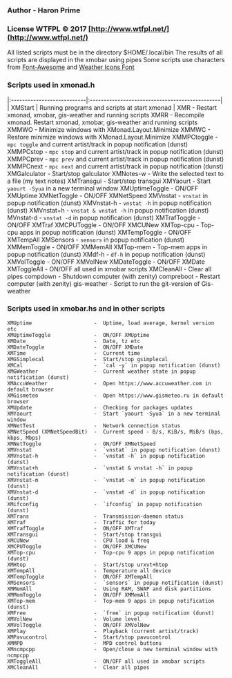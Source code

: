 ### Author - Haron Prime
### License WTFPL © 2017 [http://www.wtfpl.net/](http://www.wtfpl.net/)

All listed scripts must be in the directory $HOME/.local/bin
The results of all scripts are displayed in the xmobar using pipes
Some scripts use characters from [Font-Awesome](https://github.com/FortAwesome/Font-Awesome) and [Weather Icons Font](https://github.com/erikflowers/weather-icons)


### Scripts used in xmonad.h


|:---------------------------|:-----------------------------------------------|
| XMStart                     |  Running programs and scripts at start xmonad |
XMR                         -  Restart xmonad, xmobar, gis-weather and running scripts
XMRR                        -  Recompile xmonad. Restart xmonad, xmobar, gis-weather and running scripts
XMMWO                       -  Minimize windows with XMonad.Layout.Minimize
XMMWC                       -  Restore minimize windows with XMonad.Layout.Minimize
XMMPCtoggle                 -  `mpc toggle` and current artist/track in popup notification (dunst)
XMMPCstop                   -  `mpc stop` and current artist/track in popup notification (dunst)
XMMPCprev                   -  `mpc prev` and current artist/track in popup notification (dunst)
XMMPCnext                   -  `mpc next` and current artist/track in popup notification (dunst)
XMGalculator                -  Start/stop galculator
XMNotes-w                   -  Write the selected text to a file (my text notes)
XMTransgui                  -  Start/stop transgui
XMYaourt                    -  Start `yaourt -Syua` in a new terminal window
XMUptimeToggle              -  ON/OFF XMUptime
XMNetToggle                 -  ON/OFF XMNetSpeed
XMVnstat                    -  `vnstat` in popup notification (dunst)
XMVnstat-h                  -  `vnstat -h` in popup notification (dunst)
XMVnstat+h                  -  `vnstat & vnstat -h` in popup notification (dunst)
MVnstat-d                   -  `vnstat -d` in popup notification (dunst)
XMTrafToggle                -  ON/OFF XMTraf
XMCPUToggle                 -  ON/OFF XMCUNew
XMTop-cpu                   -  Top-cpu apps in popup notification (dunst)
XMTempToggle                -  ON/OFF XMTempAll
XMSensors                   -  `sensors` in popup notification (dunst)
XMMemToggle                 -  ON/OFF XMMemAll
XMTop-mem                   -  Top-mem apps in popup notification (dunst)
XMdf-h                      -  `df-h` in popup notification (dunst)
XMVolToggle                 -  ON/OFF XMVolNew
XMDateToggle                -  ON/OFF XMDate
XMToggleAll                 -  ON/OFF all used in xmobar scripts
XMCleanAll                  -  Clear all pipes
compdown                    -  Shutdown computer (with zenity)
compreboot                  -  Restart computer (with zenity)
gis-weather                 -  Script to run the git-version of Gis-weather


### Scripts used in xmobar.hs and in other scripts
```
XMUptime                    -  Uptime, load average, kernel version etc
XMUptimeToggle              -  ON/OFF XMUptime
XMDate                      -  Date, tz etc
XMDateToggle                -  ON/OFF XMDate
XMTime                      -  Current time
XMGSimplecal                -  Start/stop gsimplecal
XMCal                       -  `cal -y` in popup notification (dunst)
XMGWeather                  -  Current weather state in popup notification (dunst)
XMAccuWeather               -  Open https://www.accuweather.com in default browser
XMGismeteo                  -  Open https://www.gismeteo.ru in default browser
XMUpdate                    -  Checking for packages updates
XMYaourt                    -  Start `yaourt -Syua` in a new terminal window
XMNetTest                   -  Network connection status
XMNetSpeed (XMNetSpeedBit)  -  Current speed - B/s, KiB/s, MiB/s (bps, kbps, Mbps)
XMNetToggle                 -  ON/OFF XMNetSpeed
XMVnstat                    -  `vnstat` in popup notification (dunst)
XMVnstat-h                  -  `vnstat -h` in popup notification (dunst)
XMVnstat+h                  -  `vnstat & vnstat -h` in popup notification (dunst)
XMVnstat-m                  -  `vnstat -m` in popup notification (dunst)
XMVnstat-d                  -  `vnstat -d` in popup notification (dunst)
XMifconfig                  -  `ifconfig` in popup notification (dunst)
XMTrans                     -  Transmission-daemon status
XMTraf                      -  Traffic for today
XMTrafToggle                -  ON/OFF XMTraf
XMTransgui                  -  Start/stop transgui
XMCUNew                     -  CPU load & freq
XMCPUToggle                 -  ON/OFF XMCUNew
XMTop-cpu                   -  Top-cpu 9 apps in popup notification (dunst)
XMHtop                      -  Start/stop urxvt+htop
XMTempAll                   -  Temperature all device
XMTempToggle                -  ON/OFF XMTempAll
XMSensors                   -  `sensors` in popup notification (dunst)
XMMemAll                    -  Using RAM, SWAP and disk partitions
XMMemToggle                 -  ON/OFF XMMemAll
XMTop-mem                   -  Top-mem 9 apps in popup notification (dunst)
XMFree                      -  `free` in popup notification (dunst)
XMVolNew                    -  Volume level
XMVolToggle                 -  ON/OFF XMVolNew
XMPlay                      -  Playback (current artist/track)
XMPavucontrol               -  Start/stop pavucontrol
XMMPD                       -  MPD control buttons
XMncmpcpp                   -  Open/close a new terminal window with ncmpcpp
XMToggleAll                 -  ON/OFF all used in xmobar scripts
XMCleanAll                  -  Clear all pipes
```
